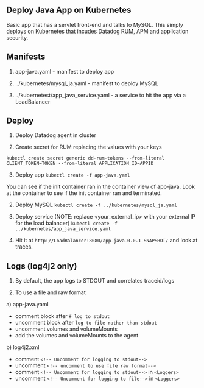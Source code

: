 Deploy Java App on Kubernetes
--

Basic app that has a servlet front-end and talks to MySQL.  This simply deploys
on Kubernetes that incudes Datadog RUM, APM and application security.  

Manifests
--

1) app-java.yaml - manifest to deploy app  

2) ../kubernetes/mysql_ja.yaml - manifest to deploy MySQL  

3) ../kubernetest/app_java_service.yaml - a service to hit the app via a LoadBalancer  

Deploy  
---

1) Deploy Datadog agent in cluster  

2) Create secret for RUM replacing the values with your keys  

 ```
 kubectl create secret generic dd-rum-tokens --from-literal CLIENT_TOKEN=TOKEN --from-literal APPLICATION_ID=APPID
 ```  

3) Deploy app ```kubectl create -f app-java.yaml```  
  
You can see if the init container ran in the container view of app-java.  Look at the container 
to see if the init container ran and terminated.  
  
2) Deploy MySQL ```kubectl create -f ../kubernetes/mysql_ja.yaml```  

3) Deploy service (NOTE: replace <your_external_ip> with your external IP for the load balancer)
```kubectl create -f ../kubernetes/app_java_service.yaml```  
  
4) Hit it at ```http://LoadBalancer:8080/app-java-0.0.1-SNAPSHOT/``` and look at traces.  
  
Logs  (log4j2 only)
--  
  
1) By default, the app logs to STDOUT and correlates traceid/logs  
  
2) To use a file and raw format  
  
a) app-java.yaml  
  
  - comment block after ```# log to stdout```  
  - uncomment block after ```log to file rather than stdout```  
  - uncomment volumes and volumeMounts  
  - add the volumes and volumeMounts to the agent  
  
b) log4j2.xml  
  
  - comment ```<!-- Uncomment for logging to stdout-->```  
  - uncomment ```<!-- uncomment to use file raw format-->```  
  - comment ```<!-- Uncomment for logging to stdout-->``` in ```<Loggers>```  
  - uncomment ```<!-- Uncomment for logging to file-->``` in ```<Loggers>```  

